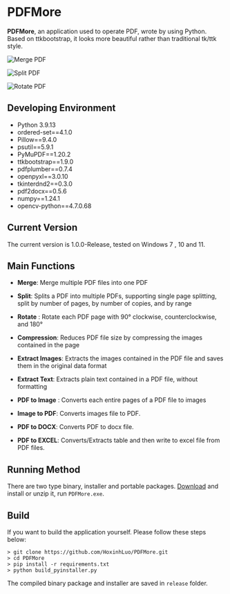 # PDFMore


**PDFMore**, an application used to operate PDF, wrote by using Python. Based on ttkbootstrap, it looks more beautiful rather than traditional tk/ttk style.

![Merge PDF](https://github.com/HoxinhLuo/PDFMore/tree/main/preview/merge.png "merge")

![Split PDF](https://github.com/HoxinhLuo/PDFMore/tree/main/preview/split.png "split")

![Rotate PDF](https://github.com/HoxinhLuo/PDFMore/tree/main/preview/merge.png "rotate")

## Developing Environment

- Python 3.9.13
- ordered-set==4.1.0
- Pillow==9.4.0
- psutil==5.9.1
- PyMuPDF==1.20.2
- ttkbootstrap==1.9.0
- pdfplumber==0.7.4
- openpyxl==3.0.10
- tkinterdnd2==0.3.0
- pdf2docx==0.5.6
- numpy==1.24.1
- opencv-python==4.7.0.68

## Current Version

The current version is 1.0.0-Release, tested on Windows 7 , 10 and 11. 

## Main Functions

- **Merge**: Merge multiple PDF files into one PDF
- **Split**: Splits a PDF into multiple PDFs, supporting single page splitting, split by number of pages, by number of
  copies, and by range
- **Rotate** : Rotate each PDF page with 90° clockwise, counterclockwise, and 180°
- **Compression**: Reduces PDF file size by compressing the images contained in the page
- **Extract Images**: Extracts the images contained in the PDF file and saves them in the original data format
- **Extract Text**: Extracts plain text contained in a PDF file, without formatting
- **PDF to Image** : Converts each entire pages of a PDF file to images
- **Image to PDF**: Converts images file to PDF.

- **PDF to DOCX**: Converts PDF to docx file.
- **PDF to EXCEL**: Converts/Extracts table and then write to excel file from PDF files.


## Running Method

There are two type binary, installer and portable packages. [Download](https://github.com/HoxinhLuo/PDFMore/releases)
and install or unzip it, run `PDFMore.exe`.

## Build

If you want to build the application yourself. Please follow these steps below:

```shell
> git clone https://github.com/HoxinhLuo/PDFMore.git
> cd PDFMore
> pip install -r requirements.txt
> python build_pyinstaller.py
```

The compiled binary package and installer are saved in `release` folder.
